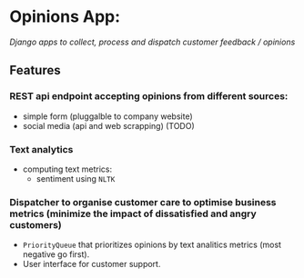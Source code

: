 # Opinions App:

*Django apps to collect, process and dispatch customer feedback / opinions*
## Features

### REST api endpoint accepting  opinions from different sources:
- simple form (pluggalble to company website)
- social media (api and web scrapping) (TODO)

### Text analytics
* computing text metrics:
    * sentiment using `NLTK`

### Dispatcher to organise customer care to optimise business metrics (minimize the impact of dissatisfied and angry customers)
- `PriorityQueue` that prioritizes opinions by text analitics metrics (most negative go first).
- User interface for customer support.